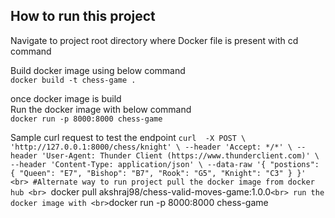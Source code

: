 ## How to run this project

Navigate to project root directory where Docker file is present with cd command<br>

Build docker image using below command<br>
`docker build -t chess-game .`<br>

once docker image is build <br>
Run the docker image with below command<br>
`docker run -p 8000:8000 chess-game`<br>


Sample curl request to test the endpoint
`curl  -X POST \
  'http://127.0.0.1:8000/chess/knight' \
  --header 'Accept: */*' \
  --header 'User-Agent: Thunder Client (https://www.thunderclient.com)' \
  --header 'Content-Type: application/json' \
  --data-raw '{
  "postions": {
    "Queen": "E7",
    "Bishop": "B7",
    "Rook": "G5",
    "Knight": "C3"
  }
}'
<br>
#Alternate way to run project
pull the docker image from docker hub <br>
`docker pull akshraj98/chess-valid-moves-game:1.0.0` <br>
run the docker image with <br>
`docker run -p 8000:8000 chess-game`
`
